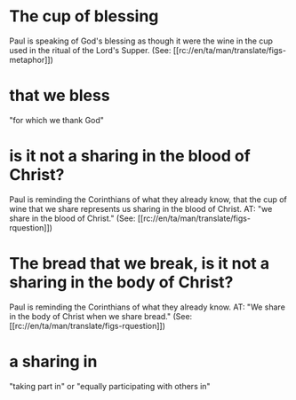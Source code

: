 # The cup of blessing

Paul is speaking of God's blessing as though it were the wine in the cup used in the ritual of the Lord's Supper. (See: [[rc://en/ta/man/translate/figs-metaphor]])

# that we bless

"for which we thank God"

# is it not a sharing in the blood of Christ?

Paul is reminding the Corinthians of what they already know, that the cup of wine that we share represents us sharing in the blood of Christ. AT: "we share in the blood of Christ." (See: [[rc://en/ta/man/translate/figs-rquestion]])

# The bread that we break, is it not a sharing in the body of Christ?

Paul is reminding the Corinthians of what they already know. AT: "We share in the body of Christ when we share bread." (See: [[rc://en/ta/man/translate/figs-rquestion]])

# a sharing in

"taking part in" or "equally participating with others in"

